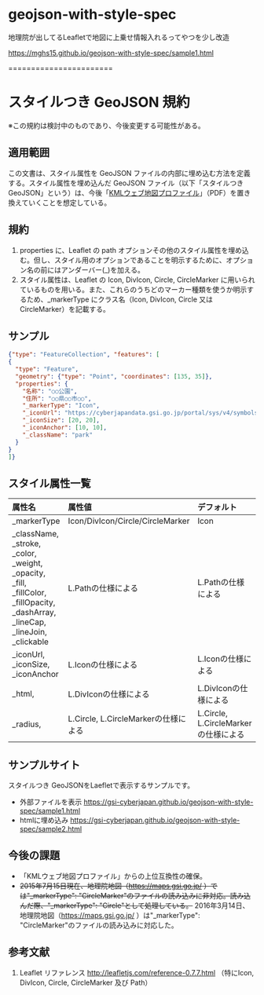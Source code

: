 geojson-with-style-spec
=======================
地理院が出してるLeafletで地図に上乗せ情報入れるってやつを少し改造

https://mghs15.github.io/geojson-with-style-spec/sample1.html

=======================
# スタイルつき GeoJSON 規約
※この規約は検討中のものであり、今後変更する可能性がある。
## 適用範囲
この文書は、スタイル属性を GeoJSON ファイルの内部に埋め込む方法を定義する。スタイル属性を埋め込んだ GeoJSON ファイル（以下「スタイルつき GeoJSON」という）は、今後「[KMLウェブ地図プロファイル](https://maps.gsi.go.jp/help/pdf/16Jun2015_kmp.pdf)」（PDF）を置き換えていくことを想定している。

## 規約
1. properties に、Leaflet の path オプションその他のスタイル属性を埋め込む。但し、スタイル用のオプションであることを明示するために、オプション名の前にはアンダーバー(_)を加える。
2. スタイル属性は、Leaflet の Icon, DivIcon, Circle, CircleMarker に用いられているものを用いる。また、これらのうちどのマーカー種類を使うか明示するため、_markerType にクラス名（Icon, DivIcon, Circle 又は CircleMarker）を記載する。

## サンプル
```json
{"type": "FeatureCollection", "features": [
{
  "type": "Feature",
  "geometry": {"type": "Point", "coordinates": [135, 35]},
  "properties": {
    "名称": "○○公園",
    "住所": "○○県○○市○○",
    "_markerType": "Icon", 
    "_iconUrl": "https://cyberjapandata.gsi.go.jp/portal/sys/v4/symbols/010.png", 
    "_iconSize": [20, 20],
    "_iconAnchor": [10, 10],
    "_className": "park"
  }
}
]}
```

## スタイル属性一覧

|属性名|属性値|デフォルト|
|:----|:----|:--|
|_markerType|Icon/DivIcon/Circle/CircleMarker|Icon|
|_className, _stroke, _color, _weight, _opacity, _fill, _fillColor, _fillOpacity, _dashArray, _lineCap, _lineJoin, _clickable|L.Pathの仕様による|L.Pathの仕様による|
|_iconUrl, _iconSize, _iconAnchor|L.Iconの仕様による|L.Iconの仕様による|
|_html,|L.DivIconの仕様による|L.DivIconの仕様による|
|_radius,|L.Circle, L.CircleMarkerの仕様による|L.Circle, L.CircleMarkerの仕様による|

## サンプルサイト
スタイルつき GeoJSONをLaefletで表示するサンプルです。
- 外部ファイルを表示
https://gsi-cyberjapan.github.io/geojson-with-style-spec/sample1.html
- htmlに埋め込み
https://gsi-cyberjapan.github.io/geojson-with-style-spec/sample2.html

## 今後の課題
- 「KMLウェブ地図プロファイル」からの上位互換性の確保。
- ~~2015年7月15日現在、地理院地図（https://maps.gsi.go.jp/ ）では"_markerType": "CircleMarker"のファイルの読み込みに非対応。読み込んだ際、"_markerType": "Circle"として処理している。~~ 2016年3月14日、地理院地図（https://maps.gsi.go.jp/ ）は"_markerType": "CircleMarker"のファイルの読み込みに対応した。

## 参考文献
1. Leaflet リファレンス http://leafletjs.com/reference-0.7.7.html （特にIcon, DivIcon, Circle, CircleMarker 及び Path）
